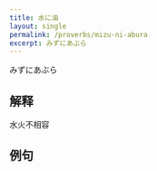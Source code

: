 ```yaml
---
title: 水に油
layout: single
permalink: /proverbs/mizu-ni-abura
excerpt: みずにあぶら
---
```


みずにあぶら

## 解释

水火不相容

## 例句

